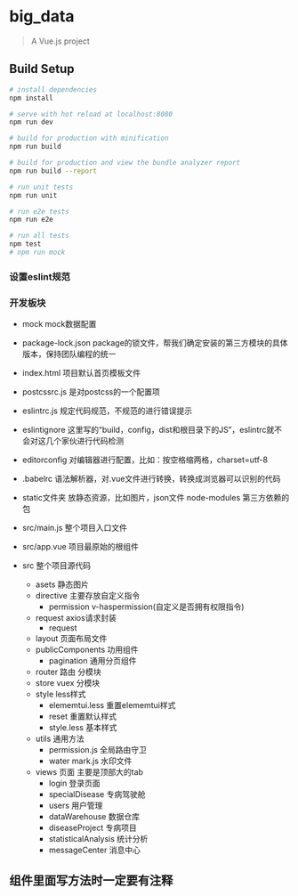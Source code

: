 # big_data

> A Vue.js project

## Build Setup

``` bash
# install dependencies
npm install

# serve with hot reload at localhost:8080
npm run dev

# build for production with minification
npm run build

# build for production and view the bundle analyzer report
npm run build --report

# run unit tests
npm run unit

# run e2e tests
npm run e2e

# run all tests
npm test
# npm run mock
```


### 设置eslint规范
### 开发板块

- mock mock数据配置
- package-lock.json package的锁文件，帮我们确定安装的第三方模块的具体版本，保持团队编程的统一 

- index.html 项目默认首页模板文件 


- postcssrc.js 是对postcss的一个配置项 

- eslintrc.js 规定代码规范，不规范的进行错误提示 

- eslintignore 这里写的“build，config，dist和根目录下的JS”，eslintrc就不会对这几个家伙进行代码检测 

- editorconfig 对编辑器进行配置，比如：按空格缩两格，charset=utf-8

- .babelrc 语法解析器，对.vue文件进行转换，转换成浏览器可以识别的代码 

- static文件夹 放静态资源，比如图片，json文件 node-modules 第三方依赖的包 

- src/main.js 整个项目入口文件 

- src/app.vue 项目最原始的根组件 

- src 整个项目源代码 
  - asets 静态图片
  - directive 主要存放自定义指令 
    - permission v-haspermission(自定义是否拥有权限指令)
  - request axios请求封装
    - request 
  - layout 页面布局文件
  - publicComponents 功用组件
      - pagination 通用分页组件
  - router 路由 分模块
  - store vuex 分模块
  - style less样式
      - elememtui.less 重置elememtui样式
      - reset 重置默认样式
      - style.less 基本样式
  - utils 通用方法
      - permission.js 全局路由守卫
      - water mark.js 水印文件
  - views 页面 主要是顶部大的tab
      - login 登录页面
      - specialDisease 专病驾驶舱
      - users 用户管理
      - dataWarehouse 数据仓库
      - diseaseProject 专病项目
      - statisticalAnalysis 统计分析
      - messageCenter 消息中心






##  组件里面写方法时一定要有注释